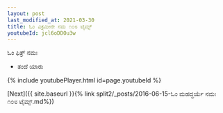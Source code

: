 ```yaml
---
layout: post
last_modified_at: 2021-03-30
title: ಓಂ ವಿಕ್ರಮೀನೇ ನಮ ೧೦೮ ಟೈಮ್ಸ್
youtubeId: jcl6oDDOu3w
---
```

 
 
 ಓಂ ಫಿತ್ರ್ ನಮಃ  
 
 -  ತಂದೆ ಯಾರು 
 
  
 
  
 
 
 
 
 
 


{% include youtubePlayer.html id=page.youtubeId %}
 
[Next]({{ site.baseurl }}{% link  split2/_posts/2016-06-15-ಓಂ ಮಹದ್ಧರ್ಯೆ ನಮಃ ೧೦೮ ಟೈಮ್ಸ್.md%})
 
